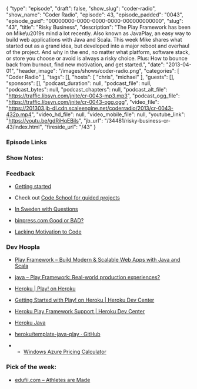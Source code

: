 {
  "type": "episode",
  "draft": false,
  "show_slug": "coder-radio",
  "show_name": "Coder Radio",
  "episode": 43,
  "episode_padded": "0043",
  "episode_guid": "00000000-0000-0000-0000-000000000000",
  "slug": "43",
  "title": "Risky Business",
  "description": "The Play Framework has been on Mike\u2019s mind a lot recently. Also known as JavaPlay, an easy way to build web applications with Java and Scala. This week Mike shares what started out as a grand idea, but developed into a major reboot and overhaul of the project. And why in the end, no matter what platform, software stack, or store you choose or avoid is always a risky choice. Plus: How to bounce back from burnout, find new motivation, and get started.",
  "date": "2013-04-01",
  "header_image": "/images/shows/coder-radio.png",
  "categories": [
    "Coder Radio"
  ],
  "tags": [],
  "hosts": [
    "chris",
    "michael"
  ],
  "guests": [],
  "sponsors": [],
  "podcast_duration": null,
  "podcast_file": null,
  "podcast_bytes": null,
  "podcast_chapters": null,
  "podcast_alt_file": "https://traffic.libsyn.com/jnite/cr-0043-mp3.mp3",
  "podcast_ogg_file": "https://traffic.libsyn.com/jnite/cr-0043-ogg.ogg",
  "video_file": "https://201303.jb-dl.cdn.scaleengine.net/coderradio/2013/cr-0043-432p.mp4",
  "video_hd_file": null,
  "video_mobile_file": null,
  "youtube_link": "https://youtu.be/gdRiHqEBils",
  "jb_url": "/34481/risky-business-cr-43/index.html",
  "fireside_url": "/43"
}


### Episode Links

### Show Notes:

### Feedback

  * [Getting started](http://slexy.org/view/s2T1LhmbD4/index.html)
  * Check out [Code School for guided projects](http://zfer.us/iln1s/index.html)

  * [In Sweden with Questions](http://slexy.org/view/s2068qi4GF/index.html)

  * [binpress.com Good or BAD?](http://slexy.org/view/s2KV46IYB7/index.html)

  * [Lacking Motivation to Code](http://slexy.org/view/s20eTbZ1Sm/index.html)

### Dev Hoopla

  * [Play Framework – Build Modern & Scalable Web Apps with Java and Scala](http://www.playframework.com/index.html)
  * [java – Play Framework: Real-world production experiences? ](http://stackoverflow.com/questions/2646681/play-framework-real-world-production-experiences/index.html)

  * [Heroku | Play! on Heroku](https://blog.heroku.com/archives/2011/8/29/play/index.html)

  * [Getting Started with Play! on Heroku | Heroku Dev Center](https://devcenter.heroku.com/articles/play/index.html)
  * [Heroku Play Framework Support | Heroku Dev Center](https://devcenter.heroku.com/articles/play-support/index.html)
  * [Heroku Java](http://java.heroku.com/index.html)
  * [heroku/template-java-play · GitHub](https://github.com/heroku/template-java-play/index.html)
  *   * [Windows Azure Pricing Calculator ](http://www.windowsazure.com/en-us/pricing/calculator/index5a2c.html?scenario=web\\%22)

### Pick of the week:

  * [edufii.com – Athletes are Made](https://edufii.com/index.html)


